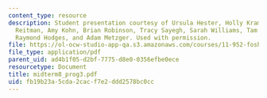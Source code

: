```yaml
---
content_type: resource
description: Student presentation courtesy of Ursula Hester, Holly Krambeck, Alexandra
  Reitman, Amy Kohn, Brian Robinson, Tracy Sayegh, Sarah Williams, Tam Doan, Hao Tian,
  Raymond Hodges, and Adam Metzger. Used with permission.
file: https://ol-ocw-studio-app-qa.s3.amazonaws.com/courses/11-952-foshan-china-workshop-spring-2004/fb19b23a5cda2cacf7e2ddd2578bc0cc_midterm8_prog3.pdf
file_type: application/pdf
parent_uid: ad4b1f05-d2bf-7775-d8e0-0356efbe0ece
resourcetype: Document
title: midterm8_prog3.pdf
uid: fb19b23a-5cda-2cac-f7e2-ddd2578bc0cc
---
```

